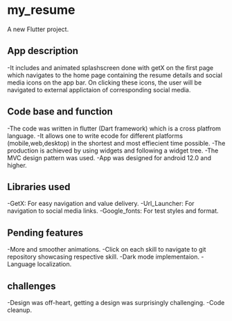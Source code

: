 # my_resume

A new Flutter project.



## App description
-It includes and animated splashscreen done with getX on the first page which navigates to the home page containing the resume details and social media icons on the app bar. On clicking these icons, the user will be navigated to external applictaion of corresponding social media.

## Code base and function
-The code was written in flutter (Dart framework) which is a cross platfrom language.
-It allows one to write ecode for different platforms (mobile,web,desktop) in the shortest and most effiecient time possible.
-The production is achieved by using widgets and following a  widget tree.
-The MVC design pattern was used.
-App was designed for android 12.0 and higher.

## Libraries used
-GetX: For easy navigation and value delivery.
-Url_Launcher: For navigation to social media links.
-Google_fonts: For test styles and format.

## Pending features 
-More and smoother animations.
-Click on each skill to navigate to git repository showcasing respective skill.
-Dark mode implementaion.
-Language localization.

## challenges
-Design was off-heart, getting a design was surprisingly challenging.
-Code cleanup.
